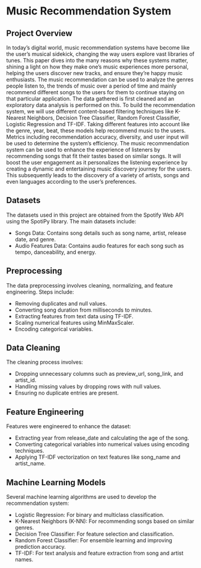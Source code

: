 # Music Recommendation System

## Project Overview
In today’s digital world, music recommendation systems have become like the user’s musical sidekick, changing the way users explore vast libraries of tunes. This paper dives into the many reasons why these systems matter, shining a light on how they make one’s music experiences more personal, helping the users discover new tracks, and ensure they’re happy music enthusiasts. The music recommendation can be used to analyze the genres people listen to, the trends of music over a period of time and mainly recommend different songs to the users for them to continue staying on that particular application. The data gathered is first cleaned and an exploratory data analysis is performed on this. To build the recommendation system, we will use different content-based filtering techniques like K-Nearest Neighbors, Decision Tree Classifier, Random Forest Classifier, Logistic Regression and TF-IDF. Taking different features into account like the genre, year, beat, these models help recommend music to the users. Metrics including recommendation accuracy, diversity, and user input will be used to determine the system’s efficiency. The music recommendation system can be used to enhance the experience of listeners by recommending songs that fit their tastes based on similar songs. It will boost the user engagement as it personalizes the listening experience by creating a dynamic and entertaining music discovery journey for the users. This subsequently leads to the discovery of a variety of artists, songs and even languages according to the user’s preferences.

## Datasets
The datasets used in this project are obtained from the Spotify Web API using the SpotiPy library. The main datasets include:
- Songs Data: Contains song details such as song name, artist, release date, and genre.
- Audio Features Data: Contains audio features for each song such as tempo, danceability, and energy.

## Preprocessing
The data preprocessing involves cleaning, normalizing, and feature engineering. Steps include:
- Removing duplicates and null values.
- Converting song duration from milliseconds to minutes.
- Extracting features from text data using TF-IDF.
- Scaling numerical features using MinMaxScaler.
- Encoding categorical variables.
 
## Data Cleaning
The cleaning process involves:
- Dropping unnecessary columns such as preview_url, song_link, and artist_id.
- Handling missing values by dropping rows with null values.
- Ensuring no duplicate entries are present.
 
## Feature Engineering
Features were engineered to enhance the dataset:
- Extracting year from release_date and calculating the age of the song.
- Converting categorical variables into numerical values using encoding techniques.
- Applying TF-IDF vectorization on text features like song_name and artist_name.
 
 ## Machine Learning Models
Several machine learning algorithms are used to develop the recommendation system:
- Logistic Regression: For binary and multiclass classification.
- K-Nearest Neighbors (K-NN): For recommending songs based on similar genres.
- Decision Tree Classifier: For feature selection and classification.
- Random Forest Classifier: For ensemble learning and improving prediction accuracy.
- TF-IDF: For text analysis and feature extraction from song and artist names.
